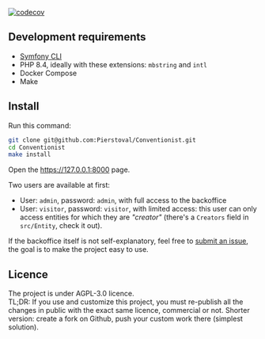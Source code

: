 [![codecov](https://codecov.io/gh/Orbitale/Conventionist/graph/badge.svg?token=0WG71U7QJW)](https://codecov.io/gh/Orbitale/Conventionist)

## Development requirements 

* [Symfony CLI](https://github.com/symfony-cli/symfony-cli)
* PHP 8.4, ideally with these extensions: `mbstring` and `intl`
* Docker Compose
* Make

## Install

Run this command:

```bash
git clone git@github.com:Pierstoval/Conventionist.git
cd Conventionist
make install
```

Open the https://127.0.0.1:8000 page.

Two users are available at first:

* User: `admin`, password: `admin`, with full access to the backoffice
* User: `visitor`, password: `visitor`, with limited access: this user can only access entities for which they are _"creator"_ (there's a `Creators` field in `src/Entity`, check it out).

If the backoffice itself is not self-explanatory, feel free to [submit an issue](https://github.com/pierstoval/Conventionist/issues/new), the goal is to make the project easy to use.

## Licence

The project is under AGPL-3.0 licence.<br>
TL;DR: If you use and customize this project, you must re-publish all the changes in public with the exact same licence, commercial or not. Shorter version: create a fork on Github, push your custom work there (simplest solution).
